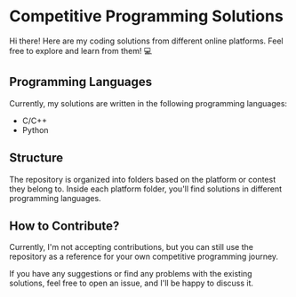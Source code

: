 # Competitive Programming Solutions

Hi there! Here are my coding solutions from different online platforms. Feel free to explore and learn from them! 💻

## Programming Languages

Currently, my solutions are written in the following programming languages:

- C/C++
- Python

## Structure

The repository is organized into folders based on the platform or contest they belong to. Inside each platform folder, you'll find solutions in different programming languages.

## How to Contribute?

Currently, I'm not accepting contributions, but you can still use the repository as a reference for your own competitive programming journey.

If you have any suggestions or find any problems with the existing solutions, feel free to open an issue, and I'll be happy to discuss it.

<!-- Note: It may not explain how the code works because I'm too lazy to write it 👀 -->
